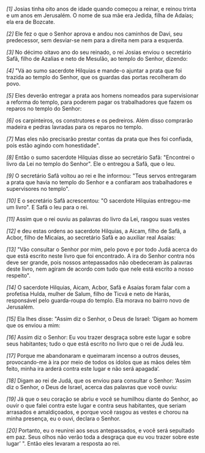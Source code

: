 *[1]* Josias tinha oito anos de idade quando começou a reinar, e reinou trinta e um anos em Jerusalém. O nome de sua mãe era Jedida, filha de Adaías; ela era de Bozcate.

*[2]* Ele fez o que o Senhor aprova e andou nos caminhos de Davi, seu predecessor, sem desviar-se nem para a direita nem para a esquerda.

*[3]* No décimo oitavo ano do seu reinado, o rei Josias enviou o secretário Safã, filho de Azalias e neto de Mesulão, ao templo do Senhor, dizendo:

*[4]* "Vá ao sumo sacerdote Hilquias e mande-o ajuntar a prata que foi trazida ao templo do Senhor, que os guardas das portas recolheram do povo.

*[5]* Eles deverão entregar a prata aos homens nomeados para supervisionar a reforma do templo, para poderem pagar os trabalhadores que fazem os reparos no templo do Senhor:

*[6]* os carpinteiros, os construtores e os pedreiros. Além disso comprarão madeira e pedras lavradas para os reparos no templo.

*[7]* Mas eles não precisarão prestar contas da prata que lhes foi confiada, pois estão agindo com honestidade".

*[8]* Então o sumo sacerdote Hilquias disse ao secretário Safã: "Encontrei o livro da Lei no templo do Senhor". Ele o entregou a Safã, que o leu.

*[9]* O secretário Safã voltou ao rei e lhe informou: "Teus servos entregaram a prata que havia no templo do Senhor e a confiaram aos trabalhadores e supervisores no templo".

*[10]* E o secretário Safã acrescentou: "O sacerdote Hilquias entregou-me um livro". E Safã o leu para o rei.

*[11]* Assim que o rei ouviu as palavras do livro da Lei, rasgou suas vestes

*[12]* e deu estas ordens ao sacerdote Hilquias, a Aicam, filho de Safã, a Acbor, filho de Micaías, ao secretário Safã e ao auxiliar real Asaías:

*[13]* "Vão consultar o Senhor por mim, pelo povo e por todo Judá acerca do que está escrito neste livro que foi encontrado. A ira do Senhor contra nós deve ser grande, pois nossos antepassados não obedeceram às palavras deste livro, nem agiram de acordo com tudo que nele está escrito a nosso respeito".

*[14]* O sacerdote Hilquias, Aicam, Acbor, Safã e Asaías foram falar com a profetisa Hulda, mulher de Salum, filho de Ticvá e neto de Harás, responsável pelo guarda-roupa do templo. Ela morava no bairro novo de Jerusalém.

*[15]* Ela lhes disse: "Assim diz o Senhor, o Deus de Israel: ‘Digam ao homem que os enviou a mim:

*[16]* Assim diz o Senhor: Eu vou trazer desgraça sobre este lugar e sobre seus habitantes; tudo o que está escrito no livro que o rei de Judá leu.

*[17]* Porque me abandonaram e queimaram incenso a outros deuses, provocando-me à ira por meio de todos os ídolos que as mãos deles têm feito, minha ira arderá contra este lugar e não será apagada’.

*[18]* Digam ao rei de Judá, que os enviou para consultar o Senhor: ‘Assim diz o Senhor, o Deus de Israel, acerca das palavras que você ouviu:

*[19]* Já que o seu coração se abriu e você se humilhou diante do Senhor, ao ouvir o que falei contra este lugar e contra seus habitantes, que seriam arrasados e amaldiçoados, e porque você rasgou as vestes e chorou na minha presença, eu o ouvi, declara o Senhor.

*[20]* Portanto, eu o reunirei aos seus antepassados, e você será sepultado em paz. Seus olhos não verão toda a desgraça que eu vou trazer sobre este lugar’ ". Então eles levaram a resposta ao rei.

